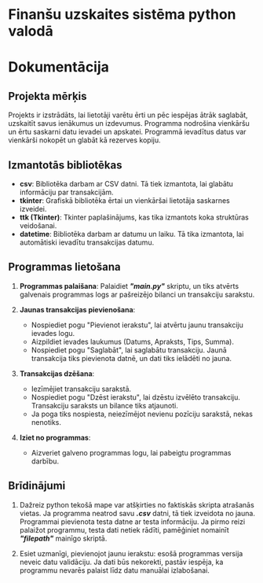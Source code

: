 # Finanšu uzskaites sistēma python valodā
# Dokumentācija

## Projekta mērķis
Projekts ir izstrādāts, lai lietotāji varētu ērti un pēc iespējas ātrāk saglabāt, uzskaitīt savus ienākumus un izdevumus. Programma nodrošina vienkāršu un ērtu saskarni datu ievadei un apskatei. Programmā ievadītus datus var vienkārši nokopēt un glabāt kā rezerves kopiju.

## Izmantotās bibliotēkas

- **csv**: Bibliotēka darbam ar CSV datni. Tā tiek izmantota, lai glabātu informāciju par transakcijām.
- **tkinter**: Grafiskā bibliotēka ērtai un vienkāršai lietotāja saskarnes izveidei.
- **ttk (Tkinter)**: Tkinter paplašinājums, kas tika izmantots koka struktūras veidošanai.
- **datetime**: Bibliotēka darbam ar datumu un laiku. Tā tika izmantota, lai automātiski ievadītu transakcijas datumu.

## Programmas lietošana

1. **Programmas palaišana**: Palaidiet ***"main.py"*** skriptu, un tiks atvērts galvenais programmas logs ar pašreizējo bilanci un transakciju sarakstu.

2. **Jaunas transakcijas pievienošana**:
   - Nospiediet pogu "Pievienot ierakstu", lai atvērtu jaunu transakciju ievades logu.
   - Aizpildiet ievades laukumus (Datums, Apraksts, Tips, Summa).
   - Nospiediet pogu "Saglabāt", lai saglabātu transakciju. Jaunā transakcija tiks pievienota datnē, un dati tiks ielādēti no jauna.

3. **Transakcijas dzēšana**:
   - Iezīmējiet transakciju sarakstā.
   - Nospiediet pogu "Dzēst ierakstu", lai dzēstu izvēlēto transakciju. Transakciju saraksts un bilance tiks atjaunoti.
   - Ja poga tiks nospiesta, neiezīmējot nevienu pozīciju sarakstā, nekas nenotiks.

4. **Iziet no programmas**:
   - Aizveriet galveno programmas logu, lai pabeigtu programmas darbību.

## Brīdinājumi

1. Dažreiz python tekošā mape var atšķirties no faktiskās skripta atrašanās vietas. Ja programma neatrod savu ***.csv*** datni, tā tiek izveidota no jauna. Programmai pievienota testa datne ar testa informāciju. Ja pirmo reizi palaižot programmu, testa dati netiek rādīti, pamēģiniet nomainīt ***"filepath"*** mainīgo skriptā.

2. Esiet uzmanīgi, pievienojot jaunu ierakstu: esošā programmas versija neveic datu validāciju. Ja dati būs nekorekti, pastāv iespēja, ka programmu nevarēs palaist līdz datu manuālai izlabošanai.